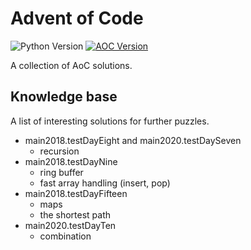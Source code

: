 # Advent of Code

![Python Version][python-image]
[![AOC Version][aoc-image]][aoc-url]

A collection of AoC solutions.

## Knowledge base

A list of interesting solutions for further puzzles.

* main2018.testDayEight and main2020.testDaySeven
  * recursion
* main2018.testDayNine 
  * ring buffer
  * fast array handling (insert, pop)
* main2018.testDayFifteen
  * maps
  * the shortest path
* main2020.testDayTen
  * combination

[python-image]: https://badgen.net/badge/python/3.7/blue
[aoc-image]: https://badgen.net/badge/aoc/2018-2020/green
[aoc-url]: https://adventofcode.com
